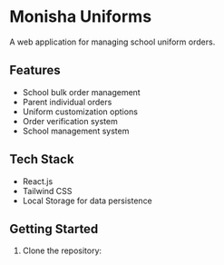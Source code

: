 # Monisha Uniforms

A web application for managing school uniform orders.

## Features

- School bulk order management
- Parent individual orders
- Uniform customization options
- Order verification system
- School management system

## Tech Stack

- React.js
- Tailwind CSS
- Local Storage for data persistence

## Getting Started

1. Clone the repository:
